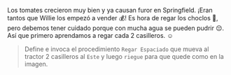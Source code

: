 <gs-attire attire-url="https://raw.githubusercontent.com/MumukiProject/mumuki-guia-gobstones-practica-procedimientos-kids/master/assets/attires/config.json"></gs-attire>
<gs-toolbox toolbox-url="https://raw.githubusercontent.com/MumukiProject/mumuki-guia-gobstones-practica-procedimientos-kids/master/assets/toolbox_1553290173357.xml"></gs-toolbox>

Los tomates crecieron muy bien y ya causan furor en Springfield. ¡Eran tantos que Willie los empezó a vender :moneybag:! Es hora de regar los choclos  :corn:, pero debemos tener cuidado porque con mucha agua se pueden pudrir :pensive:. Así que primero aprendamos a regar cada 2 casilleros. :relaxed:

> Define e invoca el procedimiento `Regar Espaciado` que mueva al tractor 2 casilleros al  `Este` y luego `riegue` para que quede como en la imagen.
